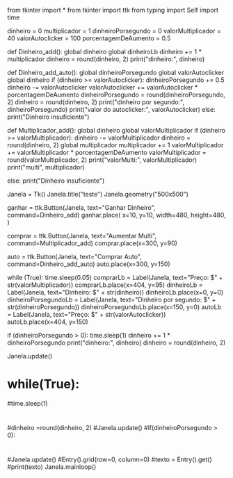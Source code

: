 from tkinter import *
from tkinter import ttk
from typing import Self
import time

dinheiro = 0
multiplicador = 1
dinheiroPorsegundo = 0
valorMultiplicador = 40
valorAutoclicker = 100
porcentagemDeAumento = 0.5


def Dinheiro_add():
  global dinheiro
  global dinheiroLb
  dinheiro += 1 * multiplicador
  dinheiro = round(dinheiro, 2)
  print("dinheiro:", dinheiro)


def Dinheiro_add_auto():
  global dinheiroPorsegundo
  global valorAutoclicker
  global dinheiro
  if (dinheiro >= valorAutoclicker):
    dinheiroPorsegundo += 0.5
    dinheiro -= valorAutoclicker
    valorAutoclicker += valorAutoclicker * porcentagemDeAumento
    dinheiroPorsegundo = round(dinheiroPorsegundo, 2)
    dinheiro = round(dinheiro, 2)
    print("dinheiro por segundo:", dinheiroPorsegundo)
    print("valor do autoclicker:", valorAutoclicker)
  else:
    print("Dinheiro insuficiente")


def Multiplicador_add():
  global dinheiro
  global valorMultiplicador
  if (dinheiro >= valorMultiplicador):
    dinheiro -= valorMultiplicador
    dinheiro = round(dinheiro, 2)
    global multiplicador
    multiplicador += 1
    valorMultiplicador += valorMultiplicador * porcentagemDeAumento
    valorMultiplicador = round(valorMultiplicador, 2)
    print("valorMulti:", valorMultiplicador)
    print("multi", multiplicador)

  else:
    print("Dinheiro insuficiente")


Janela = Tk()
Janela.title("teste")
Janela.geometry("500x500")

ganhar = ttk.Button(Janela, text="Ganhar Dinheiro", command=Dinheiro_add)
ganhar.place(
    x=10,
    y=10,
    width=480,
    height=480,
)

comprar = ttk.Button(Janela, text="Aumentar Multi", command=Multiplicador_add)
comprar.place(x=300, y=90)

auto = ttk.Button(Janela, text="Comprar Auto", command=Dinheiro_add_auto)
auto.place(x=300, y=150)

while (True):
  time.sleep(0.05)
  comprarLb = Label(Janela, text="Preço: $" + str(valorMultiplicador))
  comprarLb.place(x=404, y=95)
  dinheiroLb = Label(Janela, text="Dinheiro: $" + str(dinheiro))
  dinheiroLb.place(x=0, y=0)
  dinheiroPorsegundoLb = Label(Janela,
                               text="Dinheiro por segundo: $" +
                               str(dinheiroPorsegundo))
  dinheiroPorsegundoLb.place(x=150, y=0)
  autoLb = Label(Janela, text="Preço: $" + str(valorAutoclicker))
  autoLb.place(x=404, y=150)

  if (dinheiroPorsegundo > 0):
    time.sleep(1)
    dinheiro += 1 * dinheiroPorsegundo
    print("dinheiro:", dinheiro)
    dinheiro = round(dinheiro, 2)

  Janela.update()
# while(True):
#time.sleep(1)
#
#dinheiro =round(dinheiro, 2)
#Janela.update()
#if(dinheiroPorsegundo > 0):
#
#Janela.update()
#Entry().grid(row=0, column=0)
#texto = Entry().get()
#print(texto)
Janela.mainloop()
